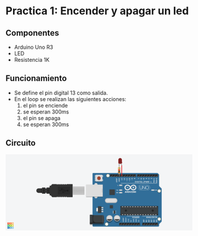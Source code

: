 # Practica 1: Encender y apagar un led

## Componentes

* Arduino Uno R3
* LED
* Resistencia 1K

## Funcionamiento

* Se define el pin digital 13 como salida.
* En el loop se realizan las siguientes acciones:
	1. el pin se enciende
	2. se esperan 300ms
	3. el pin se apaga
	4. se esperan 300ms

## Circuito

![esquema tinkercad](pr1.png)

